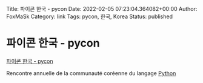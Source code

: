 Title: 파이콘 한국 - pycon
Date: 2022-02-05 07:23:04.364082+00:00
Author: FoxMaSk 
Category: link
Tags: pycon, 한국, Korea
Status: published


# 파이콘 한국 - pycon

[파이콘 한국 - pycon](https://pycon.kr/)

Rencontre annuelle de la communauté coréenne du langage [Python](https://python.org)
